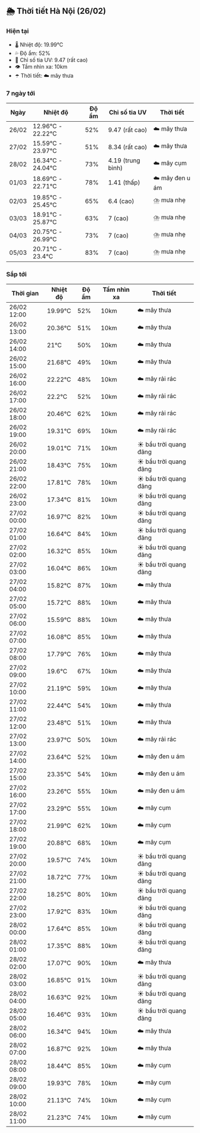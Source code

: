 ## 🌦️ Thời tiết Hà Nội (26/02)

### Hiện tại

- 🌡️ Nhiệt độ: 19.99℃
- 💦 Độ ẩm: 52%
- 🌟 Chỉ số tia UV: 9.47 (rất cao)
- 👁️ Tầm nhìn xa: 10km
- ☂️ Thời tiết: ☁️ mây thưa

### 7 ngày tới

| Ngày | Nhiệt độ | Độ ẩm | Chỉ số tia UV | Thời tiết |
| --- | --- | --- | --- | --- |
| 26/02 | 12.96℃ - 22.22℃ | 52% | 9.47 (rất cao) | ☁️ mây thưa |
| 27/02 | 15.59℃ - 23.97℃ | 51% | 8.34 (rất cao) | ☁️ mây thưa |
| 28/02 | 16.34℃ - 24.04℃ | 73% | 4.19 (trung bình) | ☁️ mây cụm |
| 01/03 | 18.69℃ - 22.71℃ | 78% | 1.41 (thấp) | ☁️ mây đen u ám |
| 02/03 | 19.85℃ - 25.45℃ | 65% | 6.4 (cao) | ⛈️ mưa nhẹ |
| 03/03 | 18.91℃ - 25.87℃ | 63% | 7 (cao) | ⛈️ mưa nhẹ |
| 04/03 | 20.75℃ - 26.99℃ | 73% | 7 (cao) | ⛈️ mưa nhẹ |
| 05/03 | 20.71℃ - 23.4℃ | 83% | 7 (cao) | ⛈️ mưa nhẹ |

### Sắp tới

| Thời gian | Nhiệt độ | Độ ẩm | Tầm nhìn xa | Thời tiết |
| --- | --- | --- | --- | --- |
| 26/02 12:00 | 19.99℃ | 52% | 10km | ☁️ mây thưa |
| 26/02 13:00 | 20.36℃ | 51% | 10km | ☁️ mây thưa |
| 26/02 14:00 | 21℃ | 50% | 10km | ☁️ mây thưa |
| 26/02 15:00 | 21.68℃ | 49% | 10km | ☁️ mây thưa |
| 26/02 16:00 | 22.22℃ | 48% | 10km | ☁️ mây rải rác |
| 26/02 17:00 | 22.2℃ | 52% | 10km | ☁️ mây rải rác |
| 26/02 18:00 | 20.46℃ | 62% | 10km | ☁️ mây rải rác |
| 26/02 19:00 | 19.31℃ | 69% | 10km | ☁️ mây rải rác |
| 26/02 20:00 | 19.01℃ | 71% | 10km | ☀️ bầu trời quang đãng |
| 26/02 21:00 | 18.43℃ | 75% | 10km | ☀️ bầu trời quang đãng |
| 26/02 22:00 | 17.81℃ | 78% | 10km | ☀️ bầu trời quang đãng |
| 26/02 23:00 | 17.34℃ | 81% | 10km | ☀️ bầu trời quang đãng |
| 27/02 00:00 | 16.97℃ | 82% | 10km | ☀️ bầu trời quang đãng |
| 27/02 01:00 | 16.64℃ | 84% | 10km | ☀️ bầu trời quang đãng |
| 27/02 02:00 | 16.32℃ | 85% | 10km | ☀️ bầu trời quang đãng |
| 27/02 03:00 | 16.04℃ | 86% | 10km | ☀️ bầu trời quang đãng |
| 27/02 04:00 | 15.82℃ | 87% | 10km | ☁️ mây thưa |
| 27/02 05:00 | 15.72℃ | 88% | 10km | ☁️ mây thưa |
| 27/02 06:00 | 15.59℃ | 88% | 10km | ☁️ mây thưa |
| 27/02 07:00 | 16.08℃ | 85% | 10km | ☁️ mây thưa |
| 27/02 08:00 | 17.79℃ | 76% | 10km | ☁️ mây thưa |
| 27/02 09:00 | 19.6℃ | 67% | 10km | ☁️ mây thưa |
| 27/02 10:00 | 21.19℃ | 59% | 10km | ☁️ mây thưa |
| 27/02 11:00 | 22.44℃ | 54% | 10km | ☁️ mây thưa |
| 27/02 12:00 | 23.48℃ | 51% | 10km | ☁️ mây thưa |
| 27/02 13:00 | 23.97℃ | 50% | 10km | ☁️ mây rải rác |
| 27/02 14:00 | 23.64℃ | 52% | 10km | ☁️ mây đen u ám |
| 27/02 15:00 | 23.35℃ | 54% | 10km | ☁️ mây đen u ám |
| 27/02 16:00 | 23.26℃ | 55% | 10km | ☁️ mây đen u ám |
| 27/02 17:00 | 23.29℃ | 55% | 10km | ☁️ mây cụm |
| 27/02 18:00 | 21.99℃ | 62% | 10km | ☁️ mây cụm |
| 27/02 19:00 | 20.88℃ | 68% | 10km | ☁️ mây cụm |
| 27/02 20:00 | 19.57℃ | 74% | 10km | ☀️ bầu trời quang đãng |
| 27/02 21:00 | 18.72℃ | 77% | 10km | ☀️ bầu trời quang đãng |
| 27/02 22:00 | 18.25℃ | 80% | 10km | ☀️ bầu trời quang đãng |
| 27/02 23:00 | 17.92℃ | 83% | 10km | ☀️ bầu trời quang đãng |
| 28/02 00:00 | 17.64℃ | 85% | 10km | ☀️ bầu trời quang đãng |
| 28/02 01:00 | 17.35℃ | 88% | 10km | ☀️ bầu trời quang đãng |
| 28/02 02:00 | 17.07℃ | 90% | 10km | ☁️ mây thưa |
| 28/02 03:00 | 16.85℃ | 91% | 10km | ☀️ bầu trời quang đãng |
| 28/02 04:00 | 16.63℃ | 92% | 10km | ☀️ bầu trời quang đãng |
| 28/02 05:00 | 16.46℃ | 93% | 10km | ☀️ bầu trời quang đãng |
| 28/02 06:00 | 16.34℃ | 94% | 10km | ☁️ mây thưa |
| 28/02 07:00 | 16.87℃ | 92% | 10km | ☁️ mây thưa |
| 28/02 08:00 | 18.44℃ | 85% | 10km | ☁️ mây cụm |
| 28/02 09:00 | 19.93℃ | 78% | 10km | ☁️ mây cụm |
| 28/02 10:00 | 21.13℃ | 74% | 10km | ☁️ mây cụm |
| 28/02 11:00 | 21.23℃ | 74% | 10km | ☁️ mây cụm |
